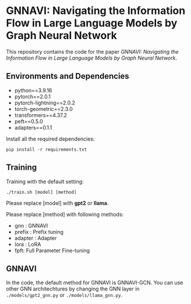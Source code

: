 # GNNAVI: Navigating the Information Flow in Large Language Models by Graph Neural Network
This repository contains the code for the paper *GNNAVI: Navigating the Information Flow in Large Language Models by Graph Neural Network*.

## Environments and Dependencies
- python==3.9.16
- pytorch==2.0.1
- pytorch-lightning==2.0.2
- torch-geometric==2.3.0
- transformers==4.37.2 
- peft==0.5.0
- adapters==0.1.1

Install all the required dependencies:
```
pip install -r requirements.txt
```

## Training
Training with the default setting:
```
./train.sh [model] [method]
```
Please replace [model] with **gpt2** or **llama**.

Please replace [method] with following methods:

- gnn : GNNAVI
- prefix : Prefix tuning
- adapter : Adapter
- lora : LoRA 
- fpft: Full Parameter Fine-tuning


## GNNAVI
In the code, the default method for GNNAVI is GNNAVI-GCN. You can use other GNN architechtures by changing the GNN layer in `./models/gpt2_gnn.py` or `./models/llama_gnn.py`. 

